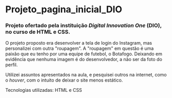 # Projeto_pagina_inicial_DIO
### Projeto ofertado pela instituição *Digital Innovation One* (DIO), no curso de HTML e CSS.

O projeto proposto era desenvolver a tela de login do Instagram, mas personalizei com outra "roupagem". A "roupagem" em questão é uma paixão que eu tenho por uma equipe de futebol, o Botafogo. Deixando em evidência que nenhuma imagem é do desenvolvedor, a não ser da foto do perfil.

Utilizei assuntos apresentados na aula, e pesquisei outros na internet, como o *houver*, com o intuito de deixar o site menos estático.

Tecnologias utilizadas: HTML e CSS
